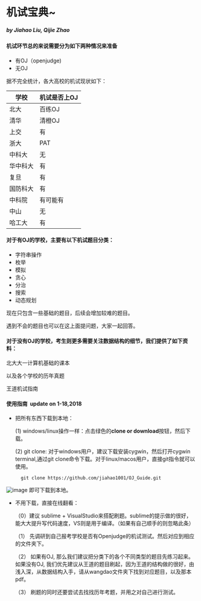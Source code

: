 # 机试宝典~  
#####                     by Jiahao Liu, Qijie Zhao

#### 机试环节总的来说需要分为如下**两种情况来准备**
- 有OJ（openjudge)
- 无OJ

据不完全统计，各大高校的机试现状如下：

| 学校   | 机试是否上OJ |
| ---- | ------- |
| 北大   | 百练OJ    |
| 清华   | 清橙OJ    |
| 上交   | 有       |
| 浙大   | PAT     |
| 中科大  | 无       |
| 华中科大 | 有       |
| 复旦   | 有       |
| 国防科大 | 有       |
| 中科院  | 有可能有    |
| 中山   | 无       |
| 哈工大  | 有       |




#### 对于有OJ的学校，主要有以下机试题目分类：

- 字符串操作
- 枚举
- 模拟
- 贪心
- 分治
- 搜索
- 动态规划

现在只包含一些基础的题目，后续会增加较难的题目。

遇到不会的题目也可以在这上面提问题，大家一起回答。

#### 对于没有OJ的学校，考生则更多需要关注数据结构的细节，我们提供了如下资料：
北大大一计算机基础的课本

以及各个学校的历年真题

王道机试指南



#### 使用指南  update on 1-18,2018

- 把所有东西下载到本地：

    (1) windows/linux操作一样：点击绿色的**clone or download**按钮，然后下载。
    
    (2) git clone:
        对于windows用户，建议下载安装cygwin，然后打开cygwin terminal,通过git clone命令下载。对于linux/macos用户，直接git指令就可以使用。
        
        git clone https://github.com/jiahao1001/OJ_Guide.git
        
![image](https://github.com/jiahao1001/OJ_Guide/tmp/example.jpg)
    即可下载到本地。
- 不用下载，直接在线翻看：
    
    （0）建议 sublime + VisualStudio来搭配刷题。sublime的提示做的很好，能大大提升写代码速度，VS则是用于编译。（如果有自己顺手的则忽略此条）
    
    （1） 先调研到自己报考学校是否有Openjudge的机试测试。然后对应到相应的文件夹下。
    
    （2） 如果有OJ, 那么我们建议把分类下的各个不同类型的题目先练习起来。如果没有OJ, 我们优先建议从王道的题目刷起，因为王道的结构做的很好，由浅入深，从数据结构入手，请从wangdao文件夹下找到对应题目，以及那本pdf。
    
    （3） 刷题的同时还要尝试去找找历年考题，并用之对自己进行测试。
